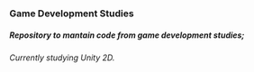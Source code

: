 ### Game Development Studies

##### Repository to mantain code from game development studies;
###### Currently studying Unity 2D.